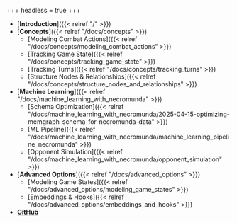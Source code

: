 +++
headless = true
+++

- [**Introduction**]({{< relref "/" >}})
- [**Concepts**]({{< relref "/docs/concepts" >}})
  - [Modeling Combat Actions]({{< relref "/docs/concepts/modeling_combat_actions" >}})
  - [Tracking Game State]({{< relref "/docs/concepts/tracking_game_state" >}})
  - [Tracking Turns]({{< relref "/docs/concepts/tracking_turns" >}})
  - [Structure Nodes & Relationships]({{< relref "/docs/concepts/structure_nodes_and_relationships" >}})
- [**Machine Learning**]({{< relref "/docs/machine_learning_with_necromunda" >}})
  - [Schema Optimization]({{< relref "/docs/machine_learning_with_necromunda/2025-04-15-optimizing-memgraph-schema-for-necromunda-data" >}})
  - [ML Pipeline]({{< relref "/docs/machine_learning_with_necromunda/machine_learning_pipeline_necromunda" >}})
  - [Opponent Simulation]({{< relref "/docs/machine_learning_with_necromunda/opponent_simulation" >}})
- [**Advanced Options**]({{< relref "/docs/advanced_options" >}})
  - [Modeling Game States]({{< relref "/docs/advanced_options/modeling_game_states" >}})
  - [Embeddings & Hooks]({{< relref "/docs/advanced_options/embeddings_and_hooks" >}})
- [**GitHub**](https://github.com/yourusername/necromunda_memgraph)
